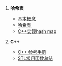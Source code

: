 1. **哈希表**

    + [基本概念](https://plushunter.github.io/2017/07/25/%E6%95%B0%E6%8D%AE%E7%BB%93%E6%9E%84%E4%B8%8E%E7%AE%97%E6%B3%95%EF%BC%8811%EF%BC%89%EF%BC%9A%E5%93%88%E5%B8%8C%E8%A1%A8/)
    + [哈希表](http://www.cnblogs.com/yangecnu/p/Introduce-Hashtable.html)
    + [C++实现hash map](https://cloud.tencent.com/developer/article/1010478)

2. **C++**
    + [C++ 参考手册](https://zh.cppreference.com/w/cpp)
    + [STL常用函数总结](https://www.cnblogs.com/linuxAndMcu/category/1381526.html)
